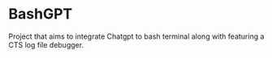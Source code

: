 # BashGPT

Project that aims to integrate Chatgpt to bash terminal along with featuring a CTS log file debugger.

